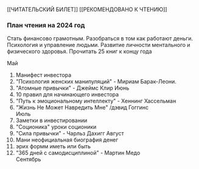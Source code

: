 
[[ЧИТАТЕЛЬСКИЙ БИЛЕТ]]
[[РЕКОМЕНДОВАНО К ЧТЕНИЮ]]
### План чтения на 2024 год

Стать финансово грамотным. Разобраться в том как работают деньги.
Психология и управление людьми.
Развитие личности ментального и физического здоровья.
Прочитать 25 книг к концу года

Май
1. Манифест инвестора
2. "Психология женских манипуляций" - Мириам Барак-Леони.
3. "Атомные привычки" - Джеймс Клир 
Июнь
1. 10 правил для начинающего инвестора
2. "Путь к эмоциональному интеллекту" - Хеннинг Хассельман
3. "Жизнь Не Может Навредить Мне" /дэвид Гоггинс  
Июль
1. Заметки в инвестировании
2. "Соционика" уроки соционики
3. "Сила привычки" - Чарльз Дахигг 
Август
1. Мани неофициальная биография денег
2.  эрих формм иметь или быть
3. "365 дней с самодисциплиной" - Мартин Медо  
Сентябрь


